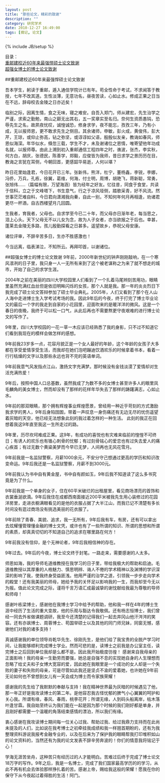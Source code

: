 ```yaml
---
layout: post
title: "那些论文，精彩的致谢"
description: ""
category: 研究学术
date: 2010-12-27 16:49:00
tags: [摘记, 论文]
---
```

{% include JB/setup %}

目录：  
[重邮建校近60年来最强悍硕士论文致谢](#重邮建校近60年来最强悍硕士论文致谢)    
[超强女博士的博士论文致谢](#超强女博士的博士论文致谢)   
[](#)   

<span id="重邮建校近60年来最强悍硕士论文致谢"></span>
##重邮建校近60年来最强悍硕士论文致谢

吾本学生，躬读于重邮，遁入通信学院计已有年。苟全性命于考试，不求闻答于教授，七年不改其道。生性淡薄，无意功名，昼夜苦读，心如止水。修成正果之日当在不远，辞母校去金陵之日亦近矣！

临别之际，因离生情，食之无味，寝之难安。自吾入郑门，师从建宏，先生治学之严谨，求索之勤勉，南山之巅无出其右，五一奖章实至名归。奈何生资质愚钝，恐辱先生之名，故夙夜忧叹，诚惶诚恐，修身求学，夜不能忘，孜孜三年，乃有小成，无以报师恩，更不敢求先生之侧目。其余诸师，申敏，彭火成，黄俊伟，彭大芹，王琼，或仰止弥高，钻之弥坚，或谆谆如父语，殷殷似友亲，教诲如春风，师恩似海深。年华似水，倏忽三载，学生不才，未及谢诸位之恩情，唯寄望他年功成名就，以报师尊。由此上溯到初入重邮通信工程四年之时，谯波，张杰，李实秋，何方白，胡庆，张德民，陈善学，郑毅，应俊皆为我师，昔日求学之景历历在目，教诲之言犹在耳侧，今朝回首，更感韶华易逝，人何以堪？

昨日花里始逢君，今日花开已三年。张新伟，熊洋，杜宁，董杨鑫，李锐，李娜，冯侨，万兵，孔栋，徐翼，葛维，何海，付士明，周博，胡艳飞，蒋新聪，常勇，张旭伟……（篇幅有限，万望海涵）皆为经年之好友。忆往昔，同食于食堂，共读于信科，立之于文峰塔下，书生意气，行之于凉风垭侧，踏歌采青，好不风流。然世事茫茫难自料，今日君向潇湘我向秦，自此一别，不知何年何月再相逢，劝诸君更尽一杯酒，自古西楼望月几回圆。

生我者，育我者，父母也。自求学至今已二十年，而父母亦日渐年老，每当思之，泪上心头。天下父母无不以儿女为念，故为人子女者，亦当欲报之于后也。幸甚，蓬莱去金陵无多路，孩儿殷勤探看之日甚多。遥望故乡，恭祝父母安康。

诸位评审，不辞辛苦多日，生亦不胜感激也！

今当远离，临表涕泣，不知所云。再拜叩首，以谢诸位。

<span id="超强女博士的博士论文致谢"></span>
##超强女博士的博士论文致谢
9年前，2000年新世纪的钟声刚刚敲响，在一个寒风凛冽的日子里，我只身一人一无所有来到了这个被老谋称之为来了就不想走的城市，开始了自己的求学生涯。

2004年之前在美丽的四川大学校园里人们看到了一个扎着马尾辫刻苦用功，眼睛里虽然充满红血丝但是依旧明眸闪烁的女孩，那个人就是我。那一年的炎炎烈日下我完成了硕士论文答辩参加了硕士毕业典礼。2005年，人们又看到了那个在人山人海中走进博士生入学考试考场的我。因此9年后的今夜，终于打完了博士毕业论文的最后一个字的我走到自家的小花园里，迎面吹来的是暖洋洋的微风。这是一个春日的夜晚，我终于可以松一口气，从此后再也不需要熬更守夜艰难的进行博士论文的写作了。

9年里，四川大学校园的一花一草一木应该已经熟悉了我的身影，只不过不知道它们看到我现在的模样会做怎样的感想。

9年前我23岁多一点，花容月貌正是一个女人最好的年龄，这个年龄的女孩子大多都在享受爱情享受生活，而我却在她们泡吧蹦迪饮酒欢乐的时候拿着书本，看着一行行枯燥的文字以及那些永远也背不完的英语单词。

9年前我意气风发指点江山，激扬文字充满梦。那时候没有金钱淡漠了爱情却对生活充满热爱！

9年后，按照中国人口总基数，虽然我成了为数不多的女博士甚至许多人的眼里凤毛麟角的美女博士，然而却没有了那样的花样年华失去了那样的踌躇满志，心如止水。

9年前的那双眼睛，那个拥有辉煌事业辉煌愿景，曾经用一种近乎苛刻的方式激励我求学的男人，9年后身陷囹圄，带着一声叹息一身伤痛还有无边无尽的忧伤遥望着灰暗的天空，他已经无法想象此刻的我过着怎样的一种生活。
此刻的我正在回想着我这9年直至我这一生所走过的路。

9年里，历尽坎坷难成正果。这9年，有成功的喜悦也有灾难来临前的惶惶不可终日；有诱人的欢乐也有锥心刺骨的忧郁；有过刻骨铭心的爱恋也有过失去爱人的痛心疾首；有过无数个黄粱美梦而今早已无梦，人间再也无风花雪月。

9年前我是一名监狱警察，月薪1000余元，不安分守己想通过更高的学历和知识改变命运。9年后我还是一名监狱警察，月薪不到3000元。

9年前我认为书中自有黄金屋，书中自有颜如玉，9年后我不知道读了这么多书究竟是为了什么。

9年前我是一个单身的女子，住在60平米破烂的出租屋里，看见商场漂亮的首饰和衣裳垂涎欲滴。9年后我住在成都西南面接近200平米被我先生用心装修过的花园洋房里，走进衣橱满眼看见的是他的衣服占据了大半江山，而我已记不清楚有多长时间没有逛过商场没有挑选美丽的花衣服了。

9年前除了青春、美貌、追求，我一无所有，9年后我有车，有房，还有可以拿出去炫耀懂管理懂金融的博士文凭，或许也有了一些所谓的知识、所谓的思想和所谓的素质，却真真切切的不知道自己的追求在哪里路在何方！

9年前我没有信仰，是个无神论者，9年后我相信神的存在。

9年过去。9年后的今夜，博士论文终于封笔。一路走来，需要感谢的人太多。

师恩如海，我的导师毛道维教授在我学习的日子里，带给我极大的帮助和启迪。毛道维教授以其厚重的人格魅力、慎思明辨、诲人不倦的学术精神以及渊博的学识深深的影响了我，使我终身受益匪浅。他用严谨的治学之道，引领我一步步走向学术的殿堂！还有我美丽的师母，她给予我的关怀足以影响我的一生，而我却至今无以为报。值此论文完成之际，谨将千言万语汇成最诚挚的谢忱献给我最为尊敬的导师和师母！

感谢叶栋梁博士，感谢他在我博士学习中给予的帮助，他和我一样在4年的博士生涯中经历了生活的重大变故，他的乐观与豁达令我敬佩。还有杨志恒博士，我们曾经一同去外省做课题调研，我至今还清楚的记得我们一起去井冈山他汗涔涔的笑容。还有亦飒博士、周蓉博士、苟国举硕士以及其他的同门师兄妹，同窗无憾，感谢他们对我的诸多支持！

真诚感谢我的单位领导肖乾华先生、徐刚先生，是他们给了我宝贵的全脱产学习时间，让我能够顺利完成博士学业。然而可悲的是，读博士之前我是办公室主任，读完博士之后回到单位我却是么都不是。因此我开始极度彷徨！
感谢来自我母亲的正面影响！我的母亲一生勤劳而要强，她总是自强不息的实现她自身的人生理想而忽略了给丈夫和子女博大宽容的爱，因此她在我眼里是一个成功的女人却是一个失败的妻子和失败的母亲，可是尽管如此我还是坚贞不渝的爱着她，也许她在9年前无论如何也不曾想到女儿有一天会成为博士而令家族荣耀！

感谢我的先生给了我默默的奉献与支持！我在精神世界最为灰暗的时候遇见了他，那一年正好是我攻读博士的第二年。是他容忍我古怪忧郁的脾气小心翼翼的呵护和关心我。所谓有缘，春风、春雨，桃李花开；所谓无缘，人到码头船离岸，枯木落叶逢甘霖。我自始至终认为我们能在一起是因为那个时候的我们刚好都是单身，并且刚好都需要一个温暖的角落结束感情的漂泊，所以我们有缘。

衷心感谢在我攻读博士期间每一位关心过我、帮助过我、给过我鼎力支持而在此尚未提及的人们，比如说在我考博士之初牵挂我成绩和我一样翘首期盼的，还有为我整理资料游说我报考金融专业的，以及在后来为了保护我的眼睛帮我打印堆积如山的论文资料的，当然还有为我的论文发表不辞辛劳奔波的！你们的情意我将铭记于心！

学海无涯苦坐舟，这种苦只有经历过的人才能明白。苦难过后终于完成了博士论文18万字的写作。9年之后，我是一名博士，完成了我们国家最高学历的的学习，从此不再有机会去体验那样挣扎着的苦。感谢上帝，赐给我这般的荣耀！愿我在你的保守下从今夜起过着得胜的生活！阿门。